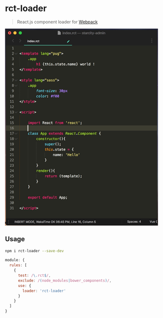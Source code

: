# rct-loader
> React.js component loader for [Webpack](https://webpack.js.org/)

<p align="center">
  <img width="600px" src="./screenshot.jpg">
</p>

<h2>Usage</h2>



```bash
npm i rct-loader --save-dev
```

```javascript
module: {
  rules: [
    {
      test: /\.rct$/,
      exclude: /(node_modules|bower_components)/,
      use: {
        loader: 'rct-loader'
      }
    }
  ]
}
```